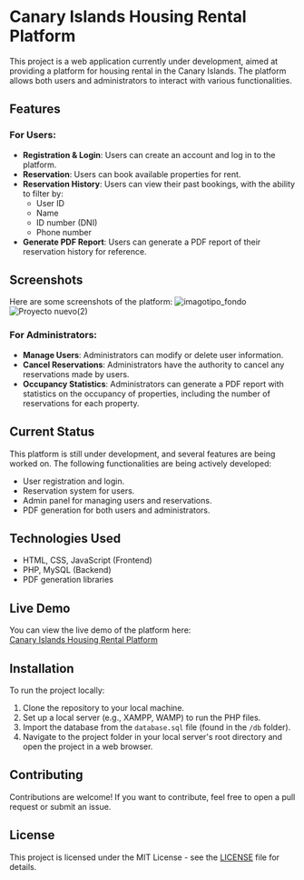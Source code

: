 # Canary Islands Housing Rental Platform

This project is a web application currently under development, aimed at providing a platform for housing rental in the Canary Islands. The platform allows both users and administrators to interact with various functionalities.

## Features

### For Users:
- **Registration & Login**: Users can create an account and log in to the platform.
- **Reservation**: Users can book available properties for rent.
- **Reservation History**: Users can view their past bookings, with the ability to filter by:
  - User ID
  - Name
  - ID number (DNI)
  - Phone number
- **Generate PDF Report**: Users can generate a PDF report of their reservation history for reference.

## Screenshots

Here are some screenshots of the platform:
![imagotipo_fondo](https://github.com/user-attachments/assets/8bb46f1a-9e3e-4741-bba9-de8dc54dda54)
![Proyecto nuevo(2)](https://github.com/user-attachments/assets/bfe4d502-de0e-4e28-9111-1364b93687b6)


### For Administrators:
- **Manage Users**: Administrators can modify or delete user information.
- **Cancel Reservations**: Administrators have the authority to cancel any reservations made by users.
- **Occupancy Statistics**: Administrators can generate a PDF report with statistics on the occupancy of properties, including the number of reservations for each property.

## Current Status
This platform is still under development, and several features are being worked on. The following functionalities are being actively developed:
- User registration and login.
- Reservation system for users.
- Admin panel for managing users and reservations.
- PDF generation for both users and administrators.

## Technologies Used
- HTML, CSS, JavaScript (Frontend)
- PHP, MySQL (Backend)
- PDF generation libraries

## Live Demo

You can view the live demo of the platform here:  
[Canary Islands Housing Rental Platform](https://ankkdev.github.io/islarent.github.io/)

## Installation

To run the project locally:
1. Clone the repository to your local machine.
2. Set up a local server (e.g., XAMPP, WAMP) to run the PHP files.
3. Import the database from the `database.sql` file (found in the `/db` folder).
4. Navigate to the project folder in your local server's root directory and open the project in a web browser.

## Contributing

Contributions are welcome! If you want to contribute, feel free to open a pull request or submit an issue.

## License

This project is licensed under the MIT License - see the [LICENSE](LICENSE) file for details.

